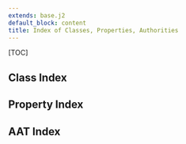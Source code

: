 ```yaml
---
extends: base.j2
default_block: content
title: Index of Classes, Properties, Authorities
---
```


[TOC]


## Class Index

## Property Index

## AAT Index
